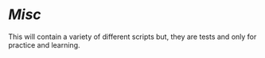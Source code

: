 # _Misc_
This will contain a variety of different scripts but, they are tests and only for practice and learning.
